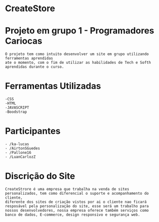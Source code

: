 # CreateStore
# Projeto em grupo 1 - Programadores Cariocas 
    O projeto tem como intuito desenvolver um site em grupo utilizando ferramentas aprendidas
    ate o momento, com o fim de utilizar as habilidades de Tech e Softh aprendidas durante o curso. 
# Ferramentas Utilizadas
    -CSS
    -HTML
    -JAVASCRIPT 
    -Boodstrap 
# Participantes
    - /ka-lucas
    - /AirtonSGuedes
    - /Pallone16
    - /LuanCarlozZ
# Discrição do Site
    CreateStrore é uma empresa que trabalha na venda de sites personalizados, tem como diferencial o suporte e acompanhamento do cliente, 
    diferente dos sites de criação vistos por ai o cliente nao ficará resposável pela personalização do site, esse será um trabalho para
    nossos desenvolvedores, nossa empresa oferece também serviços como banco de dados, E-commerce, design responsivo e segurança web. 

